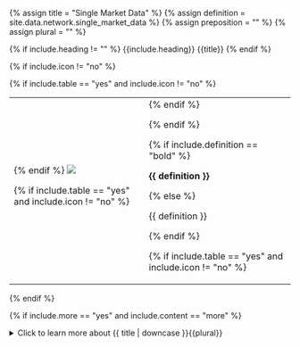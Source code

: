 <!--------------------------------------------- TITLE AND DEFINITION starts -->

{% assign title = "Single Market Data" %}
{% assign definition = site.data.network.single_market_data %}
{% assign preposition = "" %}
{% assign plural = "" %}

<!--------------------------------------------- TITLE AND DEFINITION ends -->

{% if include.heading != "" %}
{{include.heading}} {{title}}
{% endif %}

{% if include.icon != "no" %} 

{% if include.table == "yes" and include.icon != "no" %}
<table class="definitionTable"><tr><td>
{% endif %}

<img src='images/icons/{{include.icon}}{{ title | downcase | replace: " ", "-" }}.png' />

{% if include.table == "yes" and include.icon != "no" %}
</td><td>
{% endif %}

{% endif %}

{% if include.definition == "bold" %}

<strong>{{ definition }}</strong>

{% else %}

{{ definition }}

{% endif %}

{% if include.table == "yes" and include.icon != "no" %}
</td></tr></table>
{% endif %}

{% if include.more == "yes" and include.content == "more" %}
<details><summary class="nobr">Click to learn more about {{ title | downcase }}{{plural}}
</summary>
{% endif %}

{% if include.content != "no" %}

<!--------------------------------------------- CONTENT starts -->

The single market data node must establish a reference with a specific market defined in the Crypto Ecosystem hierarchy.

<!--------------------------------------------- CONTENT ends -->

{% endif %}

{% if include.more == "yes" and include.content != "more" %}
<details><summary class="nobr">Click to learn more about {{ title | downcase }}{{plural}}
</summary>
{% endif %}

{% if include.adding != "" %}

{{include.adding}} Adding {{preposition}} {{title}}

<!--------------------------------------------- ADDING starts -->

To add a single market data node, select *Add Single Market Data* on the network node menu. 

{% include note.html content="Remember to establish a reference with a market defined in the Crypto Ecosystem hierarchy after adding the node." %}

<!--------------------------------------------- ADDING ends -->

{% endif %}

{% if include.configuring != "" %}

{{include.configuring}} Configuring the {{title}}

<!--------------------------------------------- CONFIGURING starts -->

XXXXXXXXXXXXXXXXXXXXXXXXXXXXXXXXXXXXXXXXXXXXXXXXXXXXXX

<!--------------------------------------------- CONFIGURING ends -->

{% endif %}

{% if include.starting != "" %}

{{include.starting}} Starting {{preposition}} {{title}}

<!--------------------------------------------- STARTING starts -->

XXXXXXXXXXXXXXXXXXXXXXXXXXXXXXXXXXXXXXXXXXXXXXXXXXXXXX

<!--------------------------------------------- STARTING ends -->

{% endif %}

{% if include.more == "yes" %}
</details>
{% endif %}